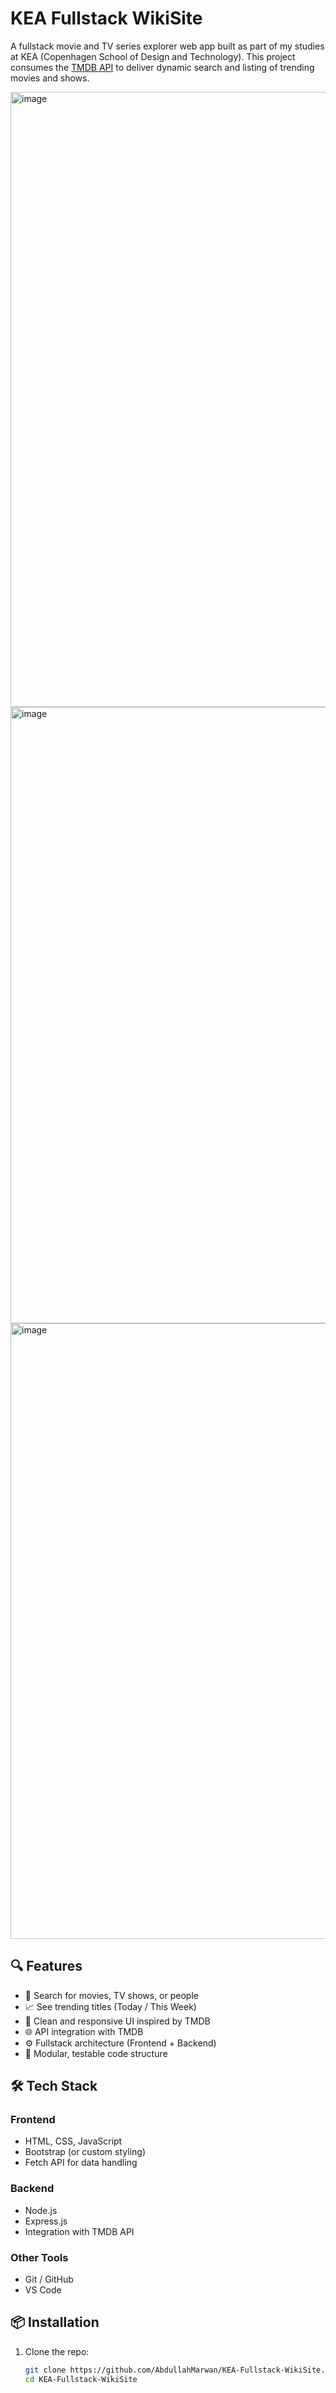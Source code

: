 # KEA Fullstack WikiSite

A fullstack movie and TV series explorer web app built as part of my studies at KEA (Copenhagen School of Design and Technology). This project consumes the [TMDB API](https://www.themoviedb.org/documentation/api) to deliver dynamic search and listing of trending movies and shows.

<img width="984" alt="image" src="https://github.com/user-attachments/assets/3e9cf218-73bc-4354-b1bb-75ca957102c6" />

<img width="986" alt="image" src="https://github.com/user-attachments/assets/f732b6b7-f039-4c66-a67d-3a436b317ede" />

<img width="985" alt="image" src="https://github.com/user-attachments/assets/b770dffd-db02-45e3-b451-294c68be3515" />


## 🔍 Features

- 🔎 Search for movies, TV shows, or people
- 📈 See trending titles (Today / This Week)
- 📃 Clean and responsive UI inspired by TMDB
- 🌐 API integration with TMDB
- ⚙️ Fullstack architecture (Frontend + Backend)
- 🧪 Modular, testable code structure

## 🛠️ Tech Stack

### Frontend
- HTML, CSS, JavaScript
- Bootstrap (or custom styling)
- Fetch API for data handling

### Backend
- Node.js
- Express.js
- Integration with TMDB API

### Other Tools
- Git / GitHub
- VS Code

## 📦 Installation

1. Clone the repo:
   ```bash
   git clone https://github.com/AbdullahMarwan/KEA-Fullstack-WikiSite.git
   cd KEA-Fullstack-WikiSite
